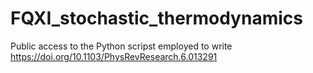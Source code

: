 # FQXI_stochastic_thermodynamics
Public access to the Python scripst employed to write  https://doi.org/10.1103/PhysRevResearch.6.013291
